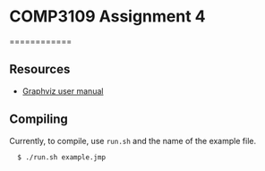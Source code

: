 # COMP3109 Assignment 4
============

## Resources
* [Graphviz user manual](http://www.graphviz.org/Documentation/dotguide.pdf)

## Compiling
Currently, to compile, use `run.sh` and the name of the example file.
```shell
  $ ./run.sh example.jmp
```
